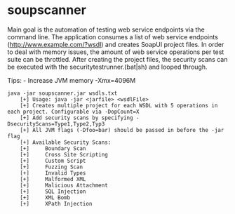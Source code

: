 soupscanner
===========

Main goal is the automation of testing web service endpoints via the command line. The application consumes a list of web service endpoints (http://www.example.com/?wsdl) and creates SoapUI project files. In order to deal with memory issues, the amount of web service operations per test suite can be throttled. After creating the project files, the security scans can be executed with the securitytestrunner.(bat|sh) and looped through.

Tips:
	- Increase JVM memory -Xmx=4096M

	java -jar soupscanner.jar wsdls.txt
		[+] Usage: java -jar <jarfile> <wsdlFile> 
		[+] Creates multiple project for each WSDL with 5 operations in each project. Configurable via -DopCount=X
		[+] Add security scans by specifying -DsecurityScans=Type1,Type2,Typ3
		[+] All JVM flags (-Dfoo=bar) should be passed in before the -jar flag
		[+] Available Security Scans:
		[+] 	Boundary Scan
		[+] 	Cross Site Scripting
		[+] 	Custom Script
		[+] 	Fuzzing Scan
		[+] 	Invalid Types
		[+] 	Malformed XML
		[+] 	Malicious Attachment
		[+] 	SQL Injection
		[+] 	XML Bomb
		[+] 	XPath Injection

